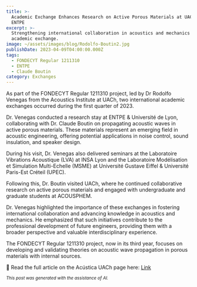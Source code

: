 ```yaml
---
title: >-
  Academic Exchange Enhances Research on Active Porous Materials at UACh and
  ENTPE
excerpt: >-
  Strengthening international collaboration in acoustics and mechanics through
  academic exchange.
image: ~/assets/images/blog/Rodolfo-Boutin2.jpg
publishDate: 2023-04-09T04:00:00.000Z
tags:
  - FONDECYT Regular 1211310
  - ENTPE
  - Claude Boutin
category: Exchanges
---
```


As part of the FONDECYT Regular 1211310 project, led by Dr Rodolfo Venegas from the Acoustics Institute at UACh, two international academic exchanges occurred during the first quarter of 2023.

Dr. Venegas conducted a research stay at ENTPE & Université de Lyon, collaborating with Dr. Claude Boutin on propagating acoustic waves in active porous materials. These materials represent an emerging field in acoustic engineering, offering potential applications in noise control, sound insulation, and speaker design.

During his visit, Dr. Venegas also delivered seminars at the Laboratoire Vibrations Acoustique (LVA) at INSA Lyon and the Laboratoire Modélisation et Simulation Multi-Echelle (MSME) at Université Gustave Eiffel & Université Paris-Est Créteil (UPEC).

Following this, Dr. Boutin visited UACh, where he continued collaborative research on active porous materials and engaged with undergraduate and graduate students at ACOUSPHEM.

Dr. Venegas highlighted the importance of these exchanges in fostering international collaboration and advancing knowledge in acoustics and mechanics. He emphasized that such initiatives contribute to the professional development of future engineers, providing them with a broader perspective and valuable interdisciplinary experience.

The FONDECYT Regular 1211310 project, now in its third year, focuses on developing and validating theories on acoustic wave propagation in porous materials with internal sources.

📖 Read the full article on the Acústica UACh page here: [Link](https://www.acusticauach.cl?p=15717)

<p><small><i>This post was generated with the assistance of AI.</i></small></p>
